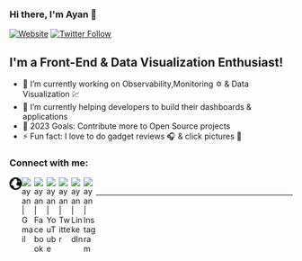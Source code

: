 ### Hi there, I'm Ayan 👋

[![Website](https://img.shields.io/website?label=Resume&style=for-the-badge&url=https://ayan-resume.web.app)](https://ayan-resume.web.app/)
[![Twitter Follow](https://img.shields.io/twitter/follow/zapdos13?color=1DA1F2&logo=twitter&style=for-the-badge)](https://twitter.com/zapdos13)

## I'm a Front-End & Data Visualization Enthusiast!

- 🔭 I’m currently working on Observability,Monitoring :star_of_david: & Data Visualization :chart:
- 🌱 I’m currently helping developers to build their dashboards & applications
- 🥅 2023 Goals: Contribute more to Open Source projects
- ⚡ Fun fact: I love to do gadget reviews :headphones: & click pictures :camera_flash:

### Connect with me:

[<img align="left" alt="ayan-blog" width="22px" src="https://raw.githubusercontent.com/iconic/open-iconic/master/svg/globe.svg" />][website]
[<img align="left" alt="ayan | Gmail" width="22px" src="https://cdn.jsdelivr.net/npm/simple-icons@v3/icons/gmail.svg" />][gmail]
[<img align="left" alt="ayan | Facebook" width="22px" src="https://cdn.jsdelivr.net/npm/simple-icons@v3/icons/facebook.svg" />][facebook]
[<img align="left" alt="ayan | YouTube" width="22px" src="https://cdn.jsdelivr.net/npm/simple-icons@v3/icons/youtube.svg" />][youtube]
[<img align="left" alt="ayan | Twitter" width="22px" src="https://cdn.jsdelivr.net/npm/simple-icons@v3/icons/twitter.svg" />][twitter]
[<img align="left" alt="ayan | LinkedIn" width="22px" src="https://cdn.jsdelivr.net/npm/simple-icons@v3/icons/linkedin.svg" />][linkedin]
[<img align="left" alt="ayan | Instagram" width="22px" src="https://cdn.jsdelivr.net/npm/simple-icons@v3/icons/instagram.svg" />][instagram]

<br />

---

[website]: https://gadgetz-life.blogspot.com/
[gmail]: mailto:ayon.bony@gmail.com
[facebook]: https://www.facebook.com/ayon.bony/
[twitter]: https://twitter.com/zapdos13
[youtube]: https://www.youtube.com/c/AyanBhadury/
[instagram]: https://www.instagram.com/ayanbhadury/
[linkedin]: https://www.linkedin.com/in/ayan-bhadury-b662b8106/
